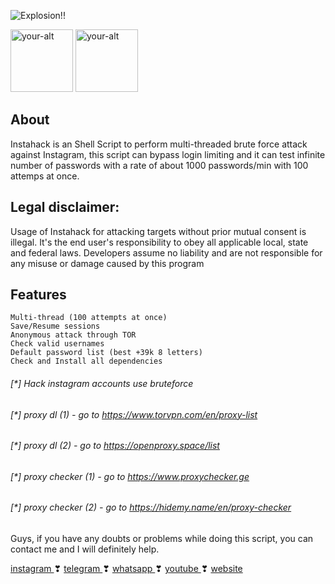 ![Explosion!!](https://s16.picofile.com/file/8423213668/1597845525_picsay.png)

<a href="https://instagram.com/sslri" > <img src="https://s7.picofile.com/file/8384564676/instagram_new.png" alt="your-alt"  width="100" height="100"></a> <a href="https://telegram.me/sslri" > <img src="https://s9.picofile.com/file/8361530500/telegram_app.png" alt="your-alt"  width="100" height="100"></a>
 

## About
Instahack is an Shell Script to perform multi-threaded brute force attack against Instagram, this script can bypass login limiting and it can test infinite number of passwords with a rate of about 1000 passwords/min with 100 attemps at once.

## Legal disclaimer:
Usage of Instahack for attacking targets without prior mutual consent is illegal. It's the end user's responsibility to obey all applicable local, state and federal laws. Developers assume no liability and are not responsible for any misuse or damage caused by this program

## Features

    Multi-thread (100 attempts at once)
    Save/Resume sessions
    Anonymous attack through TOR
    Check valid usernames
    Default password list (best +39k 8 letters)
    Check and Install all dependencies



###### [*] Hack instagram accounts use bruteforce
###### [*] proxy dl (1) - go to https://www.torvpn.com/en/proxy-list
###### [*] proxy dl (2) - go to https://openproxy.space/list
###### [*] proxy checker (1) - go to https://www.proxychecker.ge
###### [*] proxy checker (2) - go to https://hidemy.name/en/proxy-checker


Guys, if you have any doubts or problems while doing this script, you can contact me and I will definitely help.

<a href="https://instagram.com/sslri" > instagram </a> ❣ <a href="https://telegram.me/sslri" > telegram </a> ❣ <a href="https://wa.me/989384491252" > whatsapp </a> ❣ <a href="https://youtube.com/sslri" > youtube </a> ❣ <a href="https://sslri.ir" > website </a>
